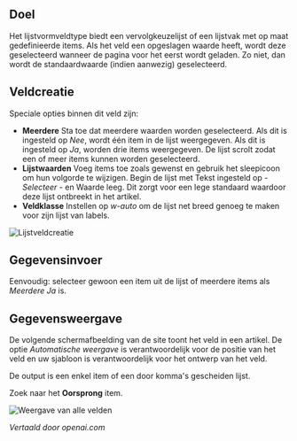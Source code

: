 <!-- Filename: J3.x:Adding_custom_fields/List_Field / Display title: Lijstveld -->

## Doel

Het lijstvormveldtype biedt een vervolgkeuzelijst of een lijstvak met op maat gedefinieerde items. Als het veld een opgeslagen waarde heeft, wordt deze geselecteerd wanneer de pagina voor het eerst wordt geladen. Zo niet, dan wordt de standaardwaarde (indien aanwezig) geselecteerd.

## Veldcreatie

Speciale opties binnen dit veld zijn:

- **Meerdere** Sta toe dat meerdere waarden worden geselecteerd. Als dit is ingesteld op *Nee*, wordt één item in de lijst weergegeven. Als dit is ingesteld op *Ja*, worden drie items weergegeven. De lijst scrolt zodat een of meer items kunnen worden geselecteerd.
- **Lijstwaarden** Voeg items toe zoals gewenst en gebruik het sleepicoon om hun volgorde te wijzigen. Begin de lijst met Tekst ingesteld op *- Selecteer -* en Waarde leeg. Dit zorgt voor een lege standaard waardoor deze lijst ontbreekt in het artikel.
- **Veldklasse** Instellen op *w-auto* om de lijst net breed genoeg te maken voor zijn lijst van labels.

![Lijstveldcreatie](../../../en/images/fields/fields-list.png "Lijstveldcreatie")


## Gegevensinvoer

Eenvoudig: selecteer gewoon een item uit de lijst of meerdere items als *Meerdere* *Ja* is.


## Gegevensweergave

De volgende schermafbeelding van de site toont het veld in een artikel. De optie *Automatische weergave* is verantwoordelijk voor de positie van het veld en uw sjabloon is verantwoordelijk voor het ontwerp van het veld.

De output is een enkel item of een door komma's gescheiden lijst.

Zoek naar het **Oorsprong** item.

![Weergave van alle velden](../../../en/images/fields/fields-display.png "Weergave van velden")

*Vertaald door openai.com*

